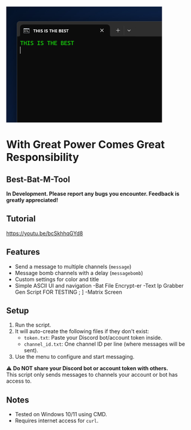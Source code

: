 ![Banner](https://github.com/NFCsamurai/Best-Bat-M-Tool/raw/main/banner.png)
# With Great Power Comes Great Responsibility

## Best-Bat-M-Tool
**In Development. Please report any bugs you encounter. Feedback is greatly appreciated!**

## Tutorial
https://youtu.be/bcSkhhqGYd8

## Features

- Send a message to multiple channels (`message`)
- Message bomb channels with a delay (`messagebomb`)
- Custom settings for color and title
- Simple ASCII UI and navigation
-Bat File Encrypt-er
-Text Ip Grabber Gen Script FOR TESTING ; ]
-Matrix Screen 


## Setup

1. Run the script.
2. It will auto-create the following files if they don't exist:
    - `token.txt`: Paste your Discord bot/account token inside.
    - `channel_id.txt`: One channel ID per line (where messages will be sent).
3. Use the menu to configure and start messaging.

⚠️ **Do NOT share your Discord bot or account token with others.**  
This script only sends messages to channels your account or bot has access to.

## Notes

- Tested on Windows 10/11 using CMD.
- Requires internet access for `curl`.
